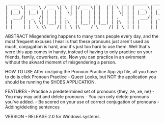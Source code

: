  <pre>
 _____  _____   ____  _   _  ____  _    _ _   _   _____  _____            _____ _______ _____ _____ ______ 
|  __ \|  __ \ / __ \| \ | |/ __ \| |  | | \ | | |  __ \|  __ \     /\   / ____|__   __|_   _/ ____|  ____|
| |__) | |__) | |  | |  \| | |  | | |  | |  \| | | |__) | |__) |   /  \ | |       | |    | || |    | |__   
|  ___/|  _  /| |  | | . ` | |  | | |  | | . ` | |  ___/|  _  /   / /\ \| |       | |    | || |    |  __|  
| |    | | \ \| |__| | |\  | |__| | |__| | |\  | | |    | | \ \  / ____ \ |____   | |   _| || |____| |____ 
|_|    |_|  \_\\____/|_| \_|\____/ \____/|_| \_| |_|    |_|  \_\/_/    \_\_____|  |_|  |_____\_____|______|
</pre>

ABSTRACT
	Misgendering happens to many trans people every day, and the most frequent excuses I hear is that these pronouns just aren't used
as much, conjugation is hard, and it's just too hard to use them. Well that's were this app comes in handy, instead of having to only 
practice on your friends, family, coworkers, etc. Now you can practice in an eviroment without the akward moment of misgendering a person. 

HOW TO USE
	After unziping the Pronoun Practice App zip file, all you have to do is click Pronoun Practice - Queer Looks, but NOT the 
application you should be running the SHOES APPLICATION.

FEATURES
	- Practice a predetermined set of pronouns {they, ze, xe, ne}
		- You may may add and delete pronouns
			- You can only delete pronouns you've added.
	- Be scored on your use of correct conjugation of pronouns
	- Adding/deleting sentences

VERSION - RELEASE 2.0 for Windows systems.
